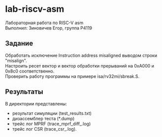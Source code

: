 # lab-riscv-asm
Лабораторная работа по RISC-V asm  
Выполнил: Зиновичев Егор, группа P4119  

## Задание
Обработать исключение Instruction address misaligned выводом строки "misalign".  
Настроить ресет вектор и вектор обработки прерываний на 0xA000 и 0x8c0 соответственно.  
Проверить работу программы на примере isa/rv32mi/sbreak.S.

## Результаты
В директории представлены:
- результат симуляции (test_results.txt)  
- дизассемблер теста (*.dump)
- трейс лог MPRF (trace_mprf_diff_.log)
- трейс лог CSR (trace_csr_.log).
